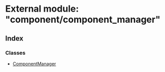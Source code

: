 
# External module: "component/component_manager"

## Index

### Classes

* [ComponentManager](../classes/_component_component_manager_.componentmanager.md)

